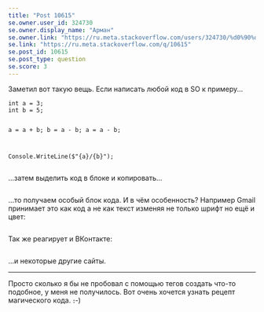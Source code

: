 ```yaml
---
title: "Post 10615"
se.owner.user_id: 324730
se.owner.display_name: "Арман"
se.owner.link: "https://ru.meta.stackoverflow.com/users/324730/%d0%90%d1%80%d0%bc%d0%b0%d0%bd"
se.link: "https://ru.meta.stackoverflow.com/q/10615"
se.post_id: 10615
se.post_type: question
se.score: 3
---
```

<p>Заметил вот такую вещь. Если написать любой код в SO к примеру...</p>
<pre class="lang-cs prettyprint-override"><code>int a = 3;
int b = 5;

a = a + b;
b = a - b;
a = a - b;

Console.WriteLine($&quot;{a}/{b}&quot;);
</code></pre>
<p>...затем выделить код в блоке и копировать...</p>
<blockquote>
<p><a href="https://i.stack.imgur.com/wVgLN.png" rel="nofollow noreferrer"><img src="https://i.stack.imgur.com/wVgLN.png" alt="" /></a></p>
</blockquote>
<p>...то получаем особый блок кода. И в чём особенность?
Например Gmail принимает это как код а не как текст изменяя не только шрифт но ещё и цвет:</p>
<blockquote>
<p><a href="https://i.stack.imgur.com/j8u6I.png" rel="nofollow noreferrer"><img src="https://i.stack.imgur.com/j8u6I.png" alt="" /></a></p>
</blockquote>
<p>Так же реагирует и ВКонтакте:</p>
<blockquote>
<p><a href="https://i.stack.imgur.com/dSfUN.png" rel="nofollow noreferrer"><img src="https://i.stack.imgur.com/dSfUN.png" alt="" /></a></p>
</blockquote>
<p>...и некоторые другие сайты.</p>
<hr />
<p>Просто сколько я бы не пробовал с помощью тегов создать что-то подобное, у меня не получилось. Вот очень хочется узнать рецепт магического кода. ։-)</p>
